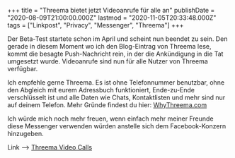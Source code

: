 +++
title = "Threema bietet jetzt Videoanrufe für alle an"
publishDate = "2020-08-09T21:00:00.000Z"
lastmod  = "2020-11-05T20:33:48.000Z"
tags = ["Linkpost", "Privacy", "Messenger", "Threema"]
+++

Der Beta-Test startete schon im April und scheint nun beendet zu sein. Den gerade in diesem Moment wo ich den Blog-Eintrag von Threema lese, kommt die besagte Push-Nachricht rein, in der die Ankündigung in die Tat umgesetzt wurde. Videoanrufe sind nun für alle Nutzer von Threema verfügbar.

Ich empfehle gerne Threema. Es ist ohne Telefonnummer benutzbar, ohne den Abgleich mit eurem Adressbuch funktioniert, Ende-zu-Ende verschlüsselt ist und alle Daten wie Chats, Kontaktlisten und mehr sind nur auf deinem Telefon. Mehr Gründe findest du hier: [WhyThreema.com](https://whythreema.com/questions-about-threema/)

Ich würde mich noch mehr freuen, wenn einfach mehr meiner Freunde diese Messenger verwenden würden anstelle sich dem Facebook-Konzern hinzugeben.

Link --> [Threema Video Calls](https://threema.ch/de/blog/posts/video-calls-next-week-de)